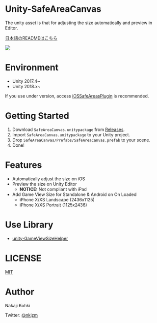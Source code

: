 # Unity-SafeAreaCanvas

The unity asset is that for adjusting the size automatically and preview in Editor.

[日本語のREADMEはこちら](README.ja.md)

![](https://github.com/nkjzm/Unity-SafeAreaCanvas/blob/master/Docs/sample.gif)

# Environment

- Unity 2017.4~
- Unity 2018.x~

If you use under version, access [iOSSafeAreasPlugin](https://bitbucket.org/p12tic/iossafeareasplugin/src) is recommended.

# Getting Started

1. Download `SafeAreaCanvas.unitypackage` from [Releases](https://github.com/nkjzm/Unity-SafeAreaCanvas/releases).
1. Import `SafeAreaCanvas.unitypackage` to your Unity project.
1. Drop `SafeAreaCanvas/Prefabs/SafeAreaCanvas.prefab` to your scene.
1. Done!

# Features

- Automatically adjust the size on iOS
- Preview the size on Unity Editor
  - **NOTICE:** Not compliant with iPad
- Add Game View Size for Standalone & Android on On Loaded
  - iPhone X/XS Landscape (2436x1125)
  - iPhone X/XS Portrait (1125x2436)

# Use Library

- [unity-GameViewSizeHelper](https://github.com/anchan828/unity-GameViewSizeHelper)

# LICENSE

[MIT](https://github.com/nkjzm/Unity-SafeAreaCanvas/blob/master/LICENSE)

# Author

Nakaji Kohki

Twitter: [@nkjzm](https://twitter.com/nkjzm)
